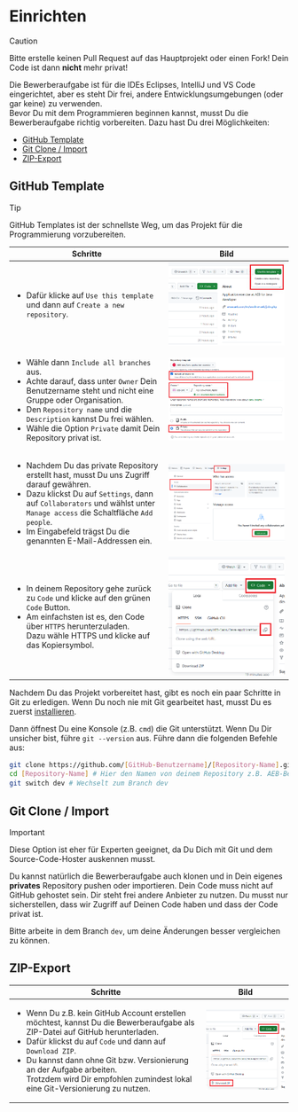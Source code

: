 # Einrichten

> [!CAUTION]  
> Bitte erstelle keinen Pull Request auf das Hauptprojekt oder einen Fork! Dein Code ist dann **nicht** mehr privat!

Die Bewerberaufgabe ist für die IDEs Eclipses, IntelliJ und VS Code eingerichtet, aber es steht Dir frei, andere Entwicklungsumgebungen (oder gar keine) zu verwenden.  
Bevor Du mit dem Programmieren beginnen kannst, musst Du die Bewerberaufgabe richtig vorbereiten. Dazu hast Du drei Möglichkeiten:

- [GitHub Template](#template)
- [Git Clone / Import](#clone)
- [ZIP-Export](#zip)

<a name="template"></a>

## GitHub Template

> [!TIP]  
> GitHub Templates ist der schnellste Weg, um das Projekt für die Programmierung vorzubereiten.

| Schritte                                                                                                                                                                                                                                                                                                                   | Bild                                                                |
|----------------------------------------------------------------------------------------------------------------------------------------------------------------------------------------------------------------------------------------------------------------------------------------------------------------------------|---------------------------------------------------------------------|
| <ul><li> Dafür klicke auf `Use this template` und dann auf `Create a new repository`. </li></ul>                                                                                                                                                                                                                           | ![Use this template](/docs/assets/images/template.png)              |
| <ul><li> Wähle dann `Include all branches` aus. </li><li> Achte darauf, dass unter `Owner` Dein Benutzername steht und nicht eine Gruppe oder Organisation. </li><li> Den `Repository name` und die `Description` kannst Du frei wählen. </li><li> Wähle die Option `Private` damit Dein Repository privat ist. </li></ul> | ![Create new repository](/docs/assets/images/create-repository.png) |
| <ul><li> Nachdem Du das private Repository erstellt hast, musst Du uns Zugriff darauf gewähren. </li><li> Dazu klickst Du auf `Settings`, dann auf `Collaborators` und wählst unter `Manage access` die Schaltfläche `Add people`. </li><li> Im Eingabefeld trägst Du die genannten E-Mail-Addressen ein. </li></ul>       | ![Access](/docs/assets/images/access.png)                           |
| <ul><li> In deinem Repository gehe zurück zu `Code` und klicke auf den grünen `Code` Button. </li><li> Am einfachsten ist es, den Code über `HTTPS` herunterzuladen. <br /> Dazu wähle HTTPS und klicke auf das Kopiersymbol. </li></ul>                                                                                   | ![Git clone](/docs/assets/images/git-clone.png)                     |

Nachdem Du das Projekt vorbereitet hast, gibt es noch ein paar Schritte in Git zu erledigen. Wenn Du noch nie mit Git gearbeitet hast, musst Du es zuerst [installieren](https://git-scm.com/downloads).

Dann öffnest Du eine Konsole (z.B. `cmd`) die Git unterstützt. Wenn Du Dir unsicher bist, führe `git --version` aus. Führe dann die folgenden Befehle aus:

```bash
git clone https://github.com/[GitHub-Benutzername]/[Repository-Name].git # Hier den Link vom HTTPS einfügen
cd [Repository-Name] # Hier den Namen von deinem Repository z.B. AEB-Bewerberaufgabe
git switch dev # Wechselt zum Branch dev
```

<a name="clone"></a>

## Git Clone / Import

> [!IMPORTANT]
> Diese Option ist eher für Experten geeignet, da Du Dich mit Git und dem Source-Code-Hoster auskennen musst.

Du kannst natürlich die Bewerberaufgabe auch klonen und in Dein eigenes **privates** Repository pushen oder importieren. Dein Code muss nicht auf GitHub gehostet sein. Dir steht frei andere Anbieter zu nutzen. Du musst nur sicherstellen, dass wir Zugriff auf Deinen Code haben und dass der Code privat ist.  

Bitte arbeite in dem Branch `dev`, um deine Änderungen besser vergleichen zu können.  

<a name="zip"></a>

## ZIP-Export

| Schritte                                                                                                                                                                                                                                                                                                                                                                             | Bild                                                  |
|--------------------------------------------------------------------------------------------------------------------------------------------------------------------------------------------------------------------------------------------------------------------------------------------------------------------------------------------------------------------------------------|-------------------------------------------------------|
| <ul><li> Wenn Du z.B. kein GitHub Account erstellen möchtest, kannst Du die Bewerberaufgabe als ZIP-Datei auf GitHub herunterladen. </li><li> Dafür klickst du auf `Code` und dann auf `Download ZIP`. </li><li> Du kannst dann ohne Git bzw. Versionierung an der Aufgabe arbeiten. <br /> Trotzdem wird Dir empfohlen zumindest lokal eine Git-Versionierung zu nutzen. </li></ul> | ![Download ZIP](/docs/assets/images/download-zip.png) |